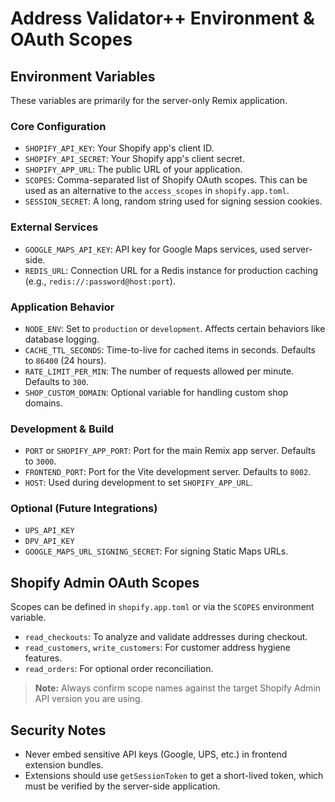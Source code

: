 # Address Validator++  Environment & OAuth Scopes

## Environment Variables

These variables are primarily for the server-only Remix application.

### Core Configuration
- `SHOPIFY_API_KEY`: Your Shopify app's client ID.
- `SHOPIFY_API_SECRET`: Your Shopify app's client secret.
- `SHOPIFY_APP_URL`: The public URL of your application.
- `SCOPES`: Comma-separated list of Shopify OAuth scopes. This can be used as an alternative to the `access_scopes` in `shopify.app.toml`.
- `SESSION_SECRET`: A long, random string used for signing session cookies.

### External Services
- `GOOGLE_MAPS_API_KEY`: API key for Google Maps services, used server-side.
- `REDIS_URL`: Connection URL for a Redis instance for production caching (e.g., `redis://:password@host:port`).

### Application Behavior
- `NODE_ENV`: Set to `production` or `development`. Affects certain behaviors like database logging.
- `CACHE_TTL_SECONDS`: Time-to-live for cached items in seconds. Defaults to `86400` (24 hours).
- `RATE_LIMIT_PER_MIN`: The number of requests allowed per minute. Defaults to `300`.
- `SHOP_CUSTOM_DOMAIN`: Optional variable for handling custom shop domains.

### Development & Build
- `PORT` or `SHOPIFY_APP_PORT`: Port for the main Remix app server. Defaults to `3000`.
- `FRONTEND_PORT`: Port for the Vite development server. Defaults to `8002`.
- `HOST`: Used during development to set `SHOPIFY_APP_URL`.

### Optional (Future Integrations)
- `UPS_API_KEY`
- `DPV_API_KEY`
- `GOOGLE_MAPS_URL_SIGNING_SECRET`: For signing Static Maps URLs.

## Shopify Admin OAuth Scopes

Scopes can be defined in `shopify.app.toml` or via the `SCOPES` environment variable.

- `read_checkouts`: To analyze and validate addresses during checkout.
- `read_customers`, `write_customers`: For customer address hygiene features.
- `read_orders`: For optional order reconciliation.

> **Note:** Always confirm scope names against the target Shopify Admin API version you are using.

## Security Notes
- Never embed sensitive API keys (Google, UPS, etc.) in frontend extension bundles.
- Extensions should use `getSessionToken` to get a short-lived token, which must be verified by the server-side application.

